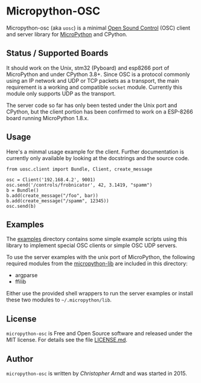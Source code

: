 # Micropython-OSC

Micropython-osc (aka `uosc`) is a minimal [Open Sound Control] \(OSC) client
and server library for [MicroPython] and CPython.


## Status / Supported Boards

It should work on the Unix, stm32 (Pyboard) and esp8266 port of MicroPython
and under CPython 3.8+. Since OSC is a protocol commonly using an IP network
and UDP or TCP packets as a transport, the main requirement is a working and
compatible `socket` module. Currently this module only supports UDP as the
transport.

The server code so far has only been tested under the Unix port and CPython,
but the client portion has been confirmed to work on a ESP-8266 board running
MicroPython 1.8.x.


## Usage

Here's a minmal usage example for the client. Further documentation is
currently only available by looking at the docstrings and the source code.

    from uosc.client import Bundle, Client, create_message

    osc = Client('192.168.4.2', 9001)
    osc.send('/controls/frobnicator', 42, 3.1419, "spamm")
    b = Bundle()
    b.add(create_message("/foo", bar))
    b.add(create_message("/spamm", 12345))
    osc.send(b)


## Examples

The [examples](./examples) directory contains some simple example scripts using
this library to implement special OSC clients or simple OSC UDP servers.

To use the server examples with the unix port of MicroPython, the following
required modules from the [micropython-lib] are included in this directory:

* argparse
* ffilib

Either use the provided shell wrappers to run the server examples or install
these two modules to `~/.micropython/lib`.


## License

`micropython-osc` is Free and Open Source software and released under the MIT
license. For details see the file [LICENSE.md](./LICENSE.md).


## Author

`micropython-osc` is written by *Christopher Arndt* and was started in 2015.


[Open Sound Control]: http://opensoundcontrol.org
[MicroPython]: http://micropython.org
[micropython-lib]: https://github.com/micropython/micropython-lib
